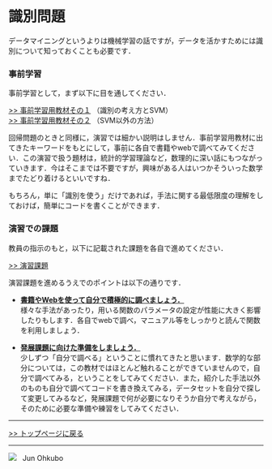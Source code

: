 # 識別問題

データマイニングというよりは機械学習の話ですが，データを活かすためには識別について知っておくことも必要です．

### 事前学習
事前学習として，まず以下に目を通してください．

[>> 事前学習用教材その１](./PRIOR_LEARNING_1.md) （識別の考え方とSVM）  
[>> 事前学習用教材その２](./PRIOR_LEARNING_2.md) （SVM以外の方法）

回帰問題のときと同様に，演習では細かい説明はしません．事前学習用教材に出てきたキーワードをもとにして，事前に各自で書籍やwebで調べてみてください．この演習で扱う題材は，統計的学習理論など，数理的に深い話にもつながっていきます．今はそこまでは不要ですが，興味がある人はいつかそういった数学までたどり着けるといいですね．

もちろん，単に「識別を使う」だけであれば，手法に関する最低限度の理解をしておけば，簡単にコードを書くことができます．

### 演習での課題
教員の指示のもと，以下に記載された課題を各自で進めてください．

[>> 演習課題](./EXCERCISE.md)

演習課題を進めるうえでのポイントは以下の通りです．
- <u>**書籍やWebを使って自分で積極的に調べましょう．**</u>  
様々な手法があったり，用いる関数のパラメータの設定が性能に大きく影響したりもします．各自でwebで調べ，マニュアル等をしっかりと読んで関数を利用しましょう．

- <u>**発展課題に向けた準備をしましょう．**</u>  
少しずつ「自分で調べる」ということに慣れてきたと思います．数学的な部分については，この教材ではほとんど触れることができていませんので，自分で調べてみる，ということをしてみてください．また，紹介した手法以外のものも自分で調べてコードを書き換えてみる，データセットを自分で探して変更してみるなど，発展課題で何が必要になりそうか自分で考えながら，そのために必要な準備や練習をしてみてください．

***
[>> トップページに戻る](../README.md)
***
<img src="https://i.creativecommons.org/l/by-nc-sa/4.0/88x31.png"> &nbsp; Jun Ohkubo

